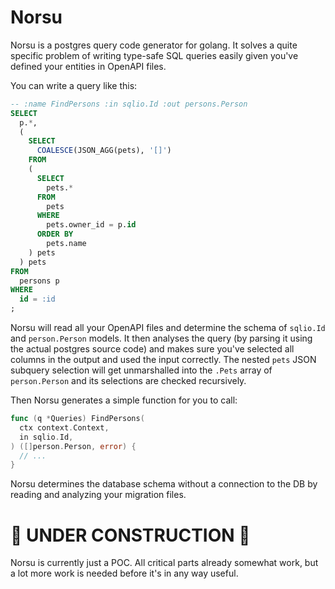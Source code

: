 # Norsu

Norsu is a postgres query code generator for golang. It solves a quite specific problem of writing type-safe SQL queries easily given you've defined your entities in OpenAPI files.

You can write a query like this:

```sql
-- :name FindPersons :in sqlio.Id :out persons.Person
SELECT
  p.*,
  (
    SELECT
      COALESCE(JSON_AGG(pets), '[]')
    FROM
    (
      SELECT
        pets.*
      FROM
        pets
      WHERE
        pets.owner_id = p.id
      ORDER BY
        pets.name
    ) pets
  ) pets
FROM
  persons p
WHERE
  id = :id
;
```

Norsu will read all your OpenAPI files and determine the schema of `sqlio.Id` and `person.Person` models. It then analyses the query (by parsing it using the actual postgres source code) and makes sure you've selected all columns in the output and used the input correctly. The nested `pets` JSON subquery selection will get unmarshalled into the `.Pets` array of `person.Person` and its selections are checked recursively.

Then Norsu generates a simple function for you to call:

```go
func (q *Queries) FindPersons(
  ctx context.Context,
  in sqlio.Id,
) ([]person.Person, error) {
  // ...
}
```

Norsu determines the database schema without a connection to the DB by reading and analyzing your migration files.

# 🚧 UNDER CONSTRUCTION 🚧

Norsu is currently just a POC. All critical parts already somewhat work, but a lot more work is needed before it's in any way useful.